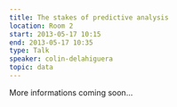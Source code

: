 ```yaml
---
title: The stakes of predictive analysis
location: Room 2
start: 2013-05-17 10:15
end: 2013-05-17 10:35
type: Talk
speaker: colin-delahiguera
topic: data
---
```


More informations coming soon...